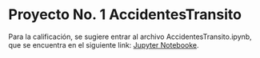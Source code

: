 # Proyecto No. 1 AccidentesTransito

Para la calificación, se sugiere entrar al archivo AccidentesTransito.ipynb, que se encuentra en el siguiente link: [Jupyter Notebooke](https://github.com/MaaarcosG/AccidentesTransito/blob/master/AccidentesTransito.ipynb).

